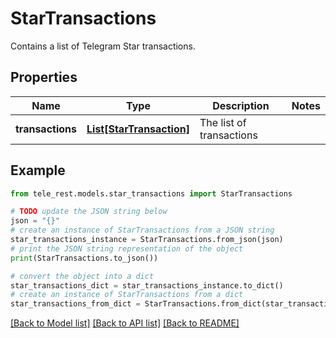 # StarTransactions

Contains a list of Telegram Star transactions.

## Properties

Name | Type | Description | Notes
------------ | ------------- | ------------- | -------------
**transactions** | [**List[StarTransaction]**](StarTransaction.md) | The list of transactions | 

## Example

```python
from tele_rest.models.star_transactions import StarTransactions

# TODO update the JSON string below
json = "{}"
# create an instance of StarTransactions from a JSON string
star_transactions_instance = StarTransactions.from_json(json)
# print the JSON string representation of the object
print(StarTransactions.to_json())

# convert the object into a dict
star_transactions_dict = star_transactions_instance.to_dict()
# create an instance of StarTransactions from a dict
star_transactions_from_dict = StarTransactions.from_dict(star_transactions_dict)
```
[[Back to Model list]](../README.md#documentation-for-models) [[Back to API list]](../README.md#documentation-for-api-endpoints) [[Back to README]](../README.md)


